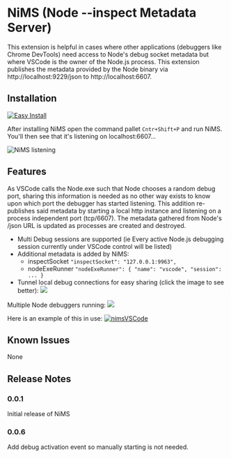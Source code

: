 # NiMS (Node --inspect Metadata Server)

This extension is helpful in cases where other applications (debuggers like Chrome DevTools) need access to Node's debug socket metadata but where VSCode is the owner of the Node.js process. This extension publishes the metadata provided by the Node binary via http://localhost:9229/json to http://localhost:6607.

## Installation
[![Easy Install](https://res.cloudinary.com/june07/image/upload/c_scale,w_500/v1559330540/brakecode/nimsVSCode_jstbf7.gif)](https://june07.github.io/image/nimsVSCode.gif)

After installing NiMS open the command pallet `Cntr+Shift+P` and run NiMS.  You'll then see that it's listening on localhost:6607...

![NiMS listening](https://june07.github.io/image/screenCapture01.JPG)

## Features

As VSCode calls the Node.exe such that Node chooses a random debug port, sharing this information is needed as no other way exists to know upon which port the debugger has started listening.  This addition re-publishes said metadata by starting a local http instance and listening on a process independent port (tcp/6607).  The metadata gathered from Node's /json URL is updated as processes are created and destroyed.

* Multi Debug sessions are supported (ie Every active Node.js debugging session currently under VSCode control will be listed)
* Additional metadata is added by NiMS:
    * inspectSocket `"inspectSocket": "127.0.0.1:9963",`
    * nodeExeRunner `"nodeExeRunner": { "name": "vscode", "session": ... }`
* Tunnel local debug connections for easy sharing (click the image to see better):
    [![](https://res.cloudinary.com/june07/image/upload/c_scale,q_auto:best,w_500/v1559333794/brakecode/pE3O8Fu.gif)](https://i.imgur.com/pE3O8Fu.gif)

Multiple Node debuggers running:
[![](https://res.cloudinary.com/june07/image/upload/c_scale,w_500/v1559331039/brakecode/screenCapture02Highlight.png)](https://june07.github.io/image/screenCapture02Highlight.png)

Here is an example of this in use:
[![nimsVSCode](https://user-images.githubusercontent.com/11353590/57107730-a3a01a00-6ce5-11e9-9e1e-df8570038f4f.gif)](https://user-images.githubusercontent.com/11353590/57107730-a3a01a00-6ce5-11e9-9e1e-df8570038f4f.gif)

## Known Issues
None

## Release Notes

### 0.0.1
Initial release of NiMS
### 0.0.6
Add debug activation event so manually starting is not needed.